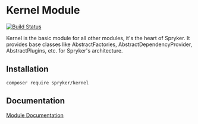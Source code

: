 # Kernel Module
[![Build Status](https://travis-ci.org/spryker/kernel.svg?branch=master)](https://travis-ci.org/spryker/kernel)

Kernel is the basic module for all other modules, it's the heart of Spryker. It provides base classes like AbstractFactories, AbstractDependencyProvider, AbstractPlugins, etc. for Spryker's architecture.

## Installation

```
composer require spryker/kernel
```

## Documentation

[Module Documentation](https://academy.spryker.com/developing_with_spryker/module_guide/modules.html)
